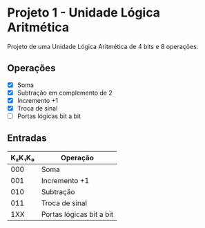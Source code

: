 # Projeto 1 - Unidade Lógica Aritmética

Projeto de uma Unidade Lógica Aritmética de 4 bits e 8 operações.

## Operações

- [x] Soma
- [x] Subtração em complemento de 2
- [x] Incremento +1
- [x] Troca de sinal
- [ ] Portas lógicas bit a bit

## Entradas

| K₂K₁K₀ | Operação       |
| ------ | -------------- |
| 000    | Soma           |
| 001    | Incremento +1  |
| 010    | Subtração      |
| 011    | Troca de sinal |
| 1XX    | Portas lógicas bit a bit |